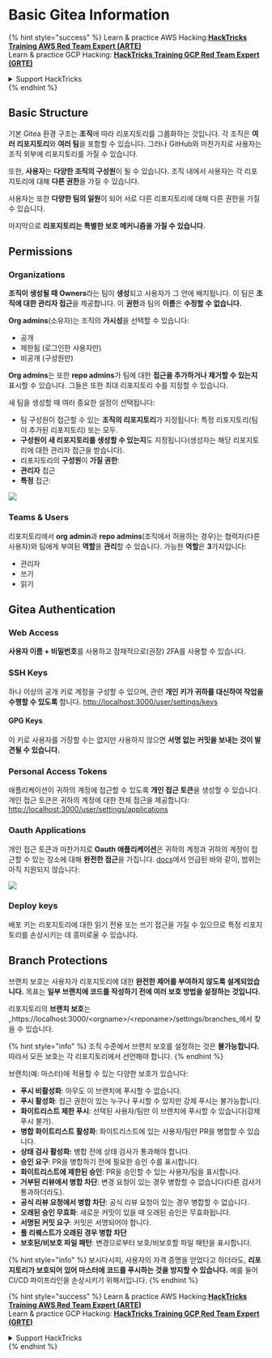 # Basic Gitea Information

{% hint style="success" %}
Learn & practice AWS Hacking:<img src="../../.gitbook/assets/image (1) (1) (1).png" alt="" data-size="line">[**HackTricks Training AWS Red Team Expert (ARTE)**](https://training.hacktricks.xyz/courses/arte)<img src="../../.gitbook/assets/image (1) (1) (1).png" alt="" data-size="line">\
Learn & practice GCP Hacking: <img src="../../.gitbook/assets/image (2).png" alt="" data-size="line">[**HackTricks Training GCP Red Team Expert (GRTE)**<img src="../../.gitbook/assets/image (2).png" alt="" data-size="line">](https://training.hacktricks.xyz/courses/grte)

<details>

<summary>Support HackTricks</summary>

* Check the [**subscription plans**](https://github.com/sponsors/carlospolop)!
* **Join the** 💬 [**Discord group**](https://discord.gg/hRep4RUj7f) or the [**telegram group**](https://t.me/peass) or **follow** us on **Twitter** 🐦 [**@hacktricks\_live**](https://twitter.com/hacktricks_live)**.**
* **Share hacking tricks by submitting PRs to the** [**HackTricks**](https://github.com/carlospolop/hacktricks) and [**HackTricks Cloud**](https://github.com/carlospolop/hacktricks-cloud) github repos.

</details>
{% endhint %}

## Basic Structure

기본 Gitea 환경 구조는 **조직**에 따라 리포지토리를 그룹화하는 것입니다. 각 조직은 **여러 리포지토리**와 **여러 팀**을 포함할 수 있습니다. 그러나 GitHub와 마찬가지로 사용자는 조직 외부에 리포지토리를 가질 수 있습니다.

또한, **사용자**는 **다양한 조직의 구성원**이 될 수 있습니다. 조직 내에서 사용자는 각 리포지토리에 대해 **다른 권한**을 가질 수 있습니다.

사용자는 또한 **다양한 팀의 일원**이 되어 서로 다른 리포지토리에 대해 다른 권한을 가질 수 있습니다.

마지막으로 **리포지토리는 특별한 보호 메커니즘을 가질 수 있습니다.**

## Permissions

### Organizations

**조직이 생성될 때** **Owners**라는 팀이 **생성**되고 사용자가 그 안에 배치됩니다. 이 팀은 **조직에 대한 관리자 접근**을 제공합니다. 이 **권한**과 팀의 **이름**은 **수정할 수 없습니다.**

**Org admins**(소유자)는 조직의 **가시성**을 선택할 수 있습니다:

* 공개
* 제한됨 (로그인한 사용자만)
* 비공개 (구성원만)

**Org admins**는 또한 **repo admins**가 팀에 대한 **접근을 추가하거나 제거할 수 있는지** 표시할 수 있습니다. 그들은 또한 최대 리포지토리 수를 지정할 수 있습니다.

새 팀을 생성할 때 여러 중요한 설정이 선택됩니다:

* 팀 구성원이 접근할 수 있는 **조직의 리포지토리**가 지정됩니다: 특정 리포지토리(팀이 추가된 리포지토리) 또는 모두.
* **구성원이 새 리포지토리를 생성할 수 있는지**도 지정됩니다(생성자는 해당 리포지토리에 대한 관리자 접근을 받습니다).
* 리포지토리의 **구성원**이 **가질 권한**:
* **관리자** 접근
* **특정** 접근:

![](<../../.gitbook/assets/image (118).png>)

### Teams & Users

리포지토리에서 **org admin**과 **repo admins**(조직에서 허용하는 경우)는 협력자(다른 사용자)와 팀에게 부여된 **역할**을 **관리**할 수 있습니다. 가능한 **역할**은 **3**가지입니다:

* 관리자
* 쓰기
* 읽기

## Gitea Authentication

### Web Access

**사용자 이름 + 비밀번호**를 사용하고 잠재적으로(권장) 2FA를 사용할 수 있습니다.

### **SSH Keys**

하나 이상의 공개 키로 계정을 구성할 수 있으며, 관련 **개인 키가 귀하를 대신하여 작업을 수행할 수 있도록** 합니다. [http://localhost:3000/user/settings/keys](http://localhost:3000/user/settings/keys)

#### **GPG Keys**

이 키로 사용자를 가장할 수는 없지만 사용하지 않으면 **서명 없는 커밋을 보내는 것이 발견될 수 있습니다.**

### **Personal Access Tokens**

애플리케이션이 귀하의 계정에 접근할 수 있도록 **개인 접근 토큰**을 생성할 수 있습니다. 개인 접근 토큰은 귀하의 계정에 대한 전체 접근을 제공합니다: [http://localhost:3000/user/settings/applications](http://localhost:3000/user/settings/applications)

### Oauth Applications

개인 접근 토큰과 마찬가지로 **Oauth 애플리케이션**은 귀하의 계정과 귀하의 계정이 접근할 수 있는 장소에 대해 **완전한 접근**을 가집니다. [docs](https://docs.gitea.io/en-us/oauth2-provider/#scopes)에서 언급된 바와 같이, 범위는 아직 지원되지 않습니다:

![](<../../.gitbook/assets/image (194).png>)

### Deploy keys

배포 키는 리포지토리에 대한 읽기 전용 또는 쓰기 접근을 가질 수 있으므로 특정 리포지토리를 손상시키는 데 흥미로울 수 있습니다.

## Branch Protections

브랜치 보호는 사용자가 리포지토리에 대한 **완전한 제어를 부여하지 않도록 설계되었습니다.** 목표는 **일부 브랜치에 코드를 작성하기 전에 여러 보호 방법을 설정하는 것입니다.**

리포지토리의 **브랜치 보호**는 _https://localhost:3000/\<orgname>/\<reponame>/settings/branches_에서 찾을 수 있습니다.

{% hint style="info" %}
조직 수준에서 브랜치 보호를 설정하는 것은 **불가능합니다.** 따라서 모든 보호는 각 리포지토리에서 선언해야 합니다.
{% endhint %}

브랜치(예: 마스터)에 적용할 수 있는 다양한 보호가 있습니다:

* **푸시 비활성화**: 아무도 이 브랜치에 푸시할 수 없습니다.
* **푸시 활성화**: 접근 권한이 있는 누구나 푸시할 수 있지만 강제 푸시는 불가능합니다.
* **화이트리스트 제한 푸시**: 선택된 사용자/팀만 이 브랜치에 푸시할 수 있습니다(강제 푸시 불가).
* **병합 화이트리스트 활성화**: 화이트리스트에 있는 사용자/팀만 PR을 병합할 수 있습니다.
* **상태 검사 활성화:** 병합 전에 상태 검사가 통과해야 합니다.
* **승인 요구**: PR을 병합하기 전에 필요한 승인 수를 표시합니다.
* **화이트리스트에 제한된 승인**: PR을 승인할 수 있는 사용자/팀을 표시합니다.
* **거부된 리뷰에서 병합 차단**: 변경 요청이 있는 경우 병합할 수 없습니다(다른 검사가 통과하더라도).
* **공식 리뷰 요청에서 병합 차단**: 공식 리뷰 요청이 있는 경우 병합할 수 없습니다.
* **오래된 승인 무효화**: 새로운 커밋이 있을 때 오래된 승인은 무효화됩니다.
* **서명된 커밋 요구**: 커밋은 서명되어야 합니다.
* **풀 리퀘스트가 오래된 경우 병합 차단**
* **보호된/비보호 파일 패턴**: 변경으로부터 보호/비보호할 파일 패턴을 표시합니다.

{% hint style="info" %}
보시다시피, 사용자의 자격 증명을 얻었다고 하더라도, **리포지토리가 보호되어 있어 마스터에 코드를 푸시하는 것을 방지할 수 있습니다.** 예를 들어 CI/CD 파이프라인을 손상시키기 위해서입니다.
{% endhint %}

{% hint style="success" %}
Learn & practice AWS Hacking:<img src="../../.gitbook/assets/image (1) (1) (1).png" alt="" data-size="line">[**HackTricks Training AWS Red Team Expert (ARTE)**](https://training.hacktricks.xyz/courses/arte)<img src="../../.gitbook/assets/image (1) (1) (1).png" alt="" data-size="line">\
Learn & practice GCP Hacking: <img src="../../.gitbook/assets/image (2).png" alt="" data-size="line">[**HackTricks Training GCP Red Team Expert (GRTE)**<img src="../../.gitbook/assets/image (2).png" alt="" data-size="line">](https://training.hacktricks.xyz/courses/grte)

<details>

<summary>Support HackTricks</summary>

* Check the [**subscription plans**](https://github.com/sponsors/carlospolop)!
* **Join the** 💬 [**Discord group**](https://discord.gg/hRep4RUj7f) or the [**telegram group**](https://t.me/peass) or **follow** us on **Twitter** 🐦 [**@hacktricks\_live**](https://twitter.com/hacktricks_live)**.**
* **Share hacking tricks by submitting PRs to the** [**HackTricks**](https://github.com/carlospolop/hacktricks) and [**HackTricks Cloud**](https://github.com/carlospolop/hacktricks-cloud) github repos.

</details>
{% endhint %}
